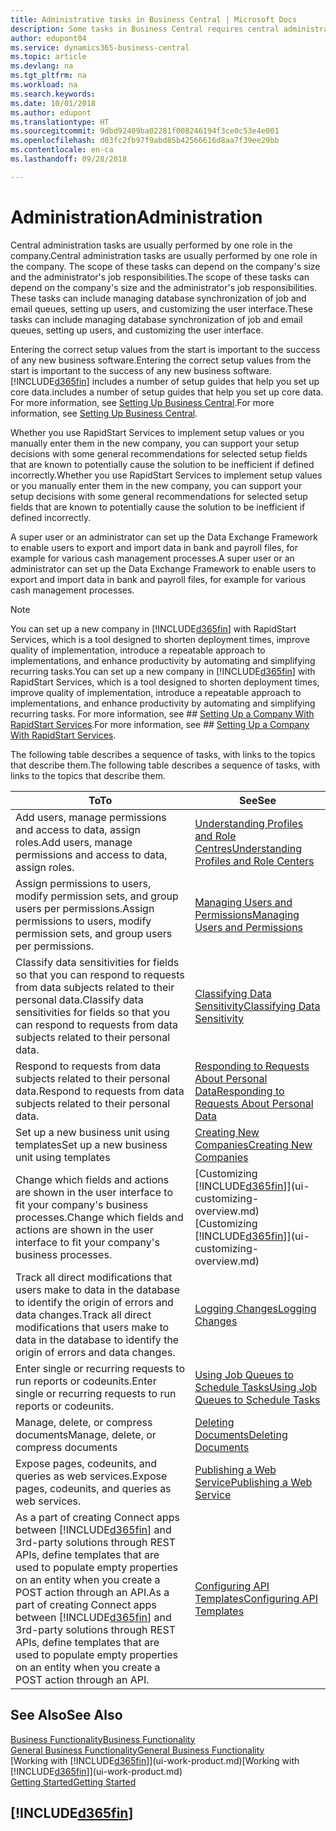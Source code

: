 ```yaml
---
title: Administrative tasks in Business Central | Microsoft Docs
description: Some tasks in Business Central requires central administration and setup. See what they are and learn what to do.
author: edupont04
ms.service: dynamics365-business-central
ms.topic: article
ms.devlang: na
ms.tgt_pltfrm: na
ms.workload: na
ms.search.keywords: 
ms.date: 10/01/2018
ms.author: edupont
ms.translationtype: HT
ms.sourcegitcommit: 9dbd92409ba02281f008246194f3ce0c53e4e001
ms.openlocfilehash: d03fc2fb97f9abd85b42566616d8aa7f39ee29bb
ms.contentlocale: en-ca
ms.lasthandoff: 09/28/2018

---
```

# <a name="administration"></a><span data-ttu-id="62c55-104">Administration</span><span class="sxs-lookup"><span data-stu-id="62c55-104">Administration</span></span>
<span data-ttu-id="62c55-105">Central administration tasks are usually performed by one role in the company.</span><span class="sxs-lookup"><span data-stu-id="62c55-105">Central administration tasks are usually performed by one role in the company.</span></span> <span data-ttu-id="62c55-106">The scope of these tasks can depend on the company's size and the administrator's job responsibilities.</span><span class="sxs-lookup"><span data-stu-id="62c55-106">The scope of these tasks can depend on the company's size and the administrator's job responsibilities.</span></span> <span data-ttu-id="62c55-107">These tasks can include managing database synchronization of job and email queues, setting up users, and customizing the user interface.</span><span class="sxs-lookup"><span data-stu-id="62c55-107">These tasks can include managing database synchronization of job and email queues, setting up users, and customizing the user interface.</span></span>  

<span data-ttu-id="62c55-108">Entering the correct setup values from the start is important to the success of any new business software.</span><span class="sxs-lookup"><span data-stu-id="62c55-108">Entering the correct setup values from the start is important to the success of any new business software.</span></span> [!INCLUDE[d365fin](includes/d365fin_md.md)] <span data-ttu-id="62c55-109">includes a number of setup guides that help you set up core data.</span><span class="sxs-lookup"><span data-stu-id="62c55-109">includes a number of setup guides that help you set up core data.</span></span> <span data-ttu-id="62c55-110">For more information, see [Setting Up Business Central](setup.md).</span><span class="sxs-lookup"><span data-stu-id="62c55-110">For more information, see [Setting Up Business Central](setup.md).</span></span>

<span data-ttu-id="62c55-111">Whether you use RapidStart Services to implement setup values or you manually enter them in the new company, you can support your setup decisions with some general recommendations for selected setup fields that are known to potentially cause the solution to be inefficient if defined incorrectly.</span><span class="sxs-lookup"><span data-stu-id="62c55-111">Whether you use RapidStart Services to implement setup values or you manually enter them in the new company, you can support your setup decisions with some general recommendations for selected setup fields that are known to potentially cause the solution to be inefficient if defined incorrectly.</span></span>  

<span data-ttu-id="62c55-112">A super user or an administrator can set up the Data Exchange Framework to enable users to export and import data in bank and payroll files, for example for various cash management processes.</span><span class="sxs-lookup"><span data-stu-id="62c55-112">A super user or an administrator can set up the Data Exchange Framework to enable users to export and import data in bank and payroll files, for example for various cash management processes.</span></span>

> [!NOTE]
> <span data-ttu-id="62c55-113">You can set up a new company in [!INCLUDE[d365fin](includes/d365fin_md.md)] with RapidStart Services, which is a tool designed to shorten deployment times, improve quality of implementation, introduce a repeatable approach to implementations, and enhance productivity by automating and simplifying recurring tasks.</span><span class="sxs-lookup"><span data-stu-id="62c55-113">You can set up a new company in [!INCLUDE[d365fin](includes/d365fin_md.md)] with RapidStart Services, which is a tool designed to shorten deployment times, improve quality of implementation, introduce a repeatable approach to implementations, and enhance productivity by automating and simplifying recurring tasks.</span></span> <span data-ttu-id="62c55-114">For more information, see ## [Setting Up a Company With RapidStart Services](admin-set-up-a-company-with-rapidstart.md).</span><span class="sxs-lookup"><span data-stu-id="62c55-114">For more information, see ## [Setting Up a Company With RapidStart Services](admin-set-up-a-company-with-rapidstart.md).</span></span>

<span data-ttu-id="62c55-115">The following table describes a sequence of tasks, with links to the topics that describe them.</span><span class="sxs-lookup"><span data-stu-id="62c55-115">The following table describes a sequence of tasks, with links to the topics that describe them.</span></span>   

|<span data-ttu-id="62c55-116">**To**</span><span class="sxs-lookup"><span data-stu-id="62c55-116">**To**</span></span>|<span data-ttu-id="62c55-117">**See**</span><span class="sxs-lookup"><span data-stu-id="62c55-117">**See**</span></span>|  
|------------|-------------|  
|<span data-ttu-id="62c55-118">Add users, manage permissions and access to data, assign roles.</span><span class="sxs-lookup"><span data-stu-id="62c55-118">Add users, manage permissions and access to data, assign roles.</span></span>|[<span data-ttu-id="62c55-119">Understanding Profiles and Role Centres</span><span class="sxs-lookup"><span data-stu-id="62c55-119">Understanding Profiles and Role Centers</span></span>](admin-users-profiles-roles.md)|  
|<span data-ttu-id="62c55-120">Assign permissions to users, modify permission sets, and group users per permissions.</span><span class="sxs-lookup"><span data-stu-id="62c55-120">Assign permissions to users, modify permission sets, and group users per permissions.</span></span>|[<span data-ttu-id="62c55-121">Managing Users and Permissions</span><span class="sxs-lookup"><span data-stu-id="62c55-121">Managing Users and Permissions</span></span>](ui-how-users-permissions.md)|
|<span data-ttu-id="62c55-122">Classify data sensitivities for fields so that you can respond to requests from data subjects related to their personal data.</span><span class="sxs-lookup"><span data-stu-id="62c55-122">Classify data sensitivities for fields so that you can respond to requests from data subjects related to their personal data.</span></span>|[<span data-ttu-id="62c55-123">Classifying Data Sensitivity</span><span class="sxs-lookup"><span data-stu-id="62c55-123">Classifying Data Sensitivity</span></span>](admin-classifying-data-sensitivity.md)|
|<span data-ttu-id="62c55-124">Respond to requests from data subjects related to their personal data.</span><span class="sxs-lookup"><span data-stu-id="62c55-124">Respond to requests from data subjects related to their personal data.</span></span>|[<span data-ttu-id="62c55-125">Responding to Requests About Personal Data</span><span class="sxs-lookup"><span data-stu-id="62c55-125">Responding to Requests About Personal Data</span></span>](admin-responding-to-requests-about-personal-data.md)|
|<span data-ttu-id="62c55-126">Set up a new business unit using templates</span><span class="sxs-lookup"><span data-stu-id="62c55-126">Set up a new business unit using templates</span></span>|[<span data-ttu-id="62c55-127">Creating New Companies</span><span class="sxs-lookup"><span data-stu-id="62c55-127">Creating New Companies</span></span>](about-new-company.md)|
|<span data-ttu-id="62c55-128">Change which fields and actions are shown in the user interface to fit your company's business processes.</span><span class="sxs-lookup"><span data-stu-id="62c55-128">Change which fields and actions are shown in the user interface to fit your company's business processes.</span></span> |<span data-ttu-id="62c55-129">[Customizing [!INCLUDE[d365fin](includes/d365fin_md.md)]](ui-customizing-overview.md)</span><span class="sxs-lookup"><span data-stu-id="62c55-129">[Customizing [!INCLUDE[d365fin](includes/d365fin_md.md)]](ui-customizing-overview.md)</span></span> |
|<span data-ttu-id="62c55-130">Track all direct modifications that users make to data in the database to identify the origin of errors and data changes.</span><span class="sxs-lookup"><span data-stu-id="62c55-130">Track all direct modifications that users make to data in the database to identify the origin of errors and data changes.</span></span>|[<span data-ttu-id="62c55-131">Logging Changes</span><span class="sxs-lookup"><span data-stu-id="62c55-131">Logging Changes</span></span>](across-log-changes.md)|  
|<span data-ttu-id="62c55-132">Enter single or recurring requests to run reports or codeunits.</span><span class="sxs-lookup"><span data-stu-id="62c55-132">Enter single or recurring requests to run reports or codeunits.</span></span>|[<span data-ttu-id="62c55-133">Using Job Queues to Schedule Tasks</span><span class="sxs-lookup"><span data-stu-id="62c55-133">Using Job Queues to Schedule Tasks</span></span>](admin-job-queues-schedule-tasks.md)|  
|<span data-ttu-id="62c55-134">Manage, delete, or compress documents</span><span class="sxs-lookup"><span data-stu-id="62c55-134">Manage, delete, or compress documents</span></span>|[<span data-ttu-id="62c55-135">Deleting Documents</span><span class="sxs-lookup"><span data-stu-id="62c55-135">Deleting Documents</span></span>](admin-manage-documents.md)|  
|<span data-ttu-id="62c55-136">Expose pages, codeunits, and queries as web services.</span><span class="sxs-lookup"><span data-stu-id="62c55-136">Expose pages, codeunits, and queries as web services.</span></span>|[<span data-ttu-id="62c55-137">Publishing a Web Service</span><span class="sxs-lookup"><span data-stu-id="62c55-137">Publishing a Web Service</span></span>](across-how-publish-web-service.md)|
|<span data-ttu-id="62c55-138">As a part of creating Connect apps between [!INCLUDE[d365fin](includes/d365fin_md.md)] and 3rd-party solutions through REST APIs, define templates that are used to populate empty properties on an entity when you create a POST action through an API.</span><span class="sxs-lookup"><span data-stu-id="62c55-138">As a part of creating Connect apps between [!INCLUDE[d365fin](includes/d365fin_md.md)] and 3rd-party solutions through REST APIs, define templates that are used to populate empty properties on an entity when you create a POST action through an API.</span></span>|[<span data-ttu-id="62c55-139">Configuring API Templates</span><span class="sxs-lookup"><span data-stu-id="62c55-139">Configuring API Templates</span></span>](admin-configuring-api-template.md)|

## <a name="see-also"></a><span data-ttu-id="62c55-140">See Also</span><span class="sxs-lookup"><span data-stu-id="62c55-140">See Also</span></span>
[<span data-ttu-id="62c55-141">Business Functionality</span><span class="sxs-lookup"><span data-stu-id="62c55-141">Business Functionality</span></span>](across-business-functionality.md)  
[<span data-ttu-id="62c55-142">General Business Functionality</span><span class="sxs-lookup"><span data-stu-id="62c55-142">General Business Functionality</span></span>](ui-across-business-areas.md)  
<span data-ttu-id="62c55-143">[Working with [!INCLUDE[d365fin](includes/d365fin_md.md)]](ui-work-product.md)</span><span class="sxs-lookup"><span data-stu-id="62c55-143">[Working with [!INCLUDE[d365fin](includes/d365fin_md.md)]](ui-work-product.md)</span></span>  
[<span data-ttu-id="62c55-144">Getting Started</span><span class="sxs-lookup"><span data-stu-id="62c55-144">Getting Started</span></span>](product-get-started.md)    

## [!INCLUDE[d365fin](includes/free_trial_md.md)]  

